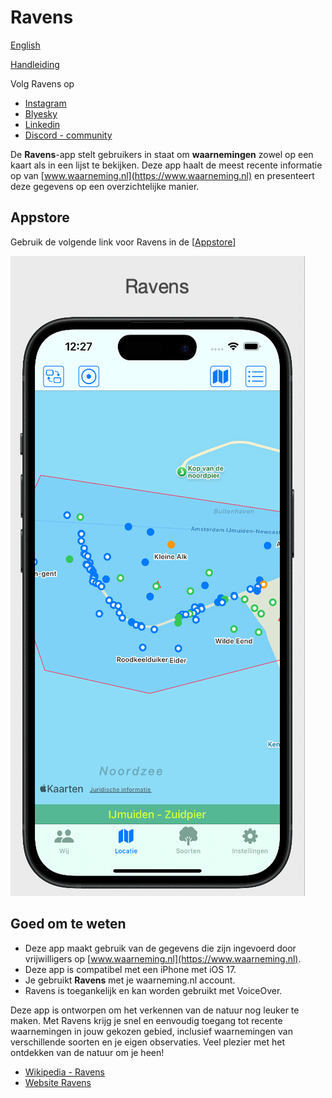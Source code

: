 # Ravens

[English](READMEeng.MD)

[Handleiding](manual.md)

Volg Ravens op 

* [Instagram](https://www.instagram.com/ravensobs?igsh=MTliemQ4N2tnbDkxbA%3D%3D&utm_source=qrigsh=MTliemQ4N2tnbDkxbA%3D%3D&utm_source=qr)  
* [Blyesky](https://bsky.app/profile/ravenscorvus.bsky.social)
* [Linkedin](https://www.linkedin.com/in/ericdequartel)
* [Discord - community](https://discord.gg/gqaeeGZp)


De **Ravens**-app stelt gebruikers in staat om **waarnemingen** zowel op een kaart als in een lijst te bekijken. Deze app haalt de meest recente informatie op van [www.waarneming.nl](https://www.waarneming.nl) en presenteert deze gegevens op een overzichtelijke manier. 

## Appstore
Gebruik de volgende link voor Ravens in de [[Appstore](https://apps.apple.com/nl/app/ravens/id6475675260)]

![Ravens](./images/02ravens.png)

## Goed om te weten
- Deze app maakt gebruik van de gegevens die zijn ingevoerd door vrijwilligers op [www.waarneming.nl](https://www.waarneming.nl). 
- Deze app is compatibel met een iPhone met iOS 17. 
- Je gebruikt **Ravens** met je waarneming.nl account.
- Ravens is toegankelijk en kan worden gebruikt met VoiceOver.

Deze app is ontworpen om het verkennen van de natuur nog leuker te maken. Met Ravens krijg je snel en eenvoudig toegang tot recente waarnemingen in jouw gekozen gebied, inclusief waarnemingen van verschillende soorten en je eigen observaties. Veel plezier met het ontdekken van de natuur om je heen!


* [Wikipedia - Ravens](https://en.wikipedia.org/wiki/Huginn_and_Muninn)
* [Website Ravens](https://www.ravensobs.com)

<!--## Koffie?

## TestFlight
Gebruik de link [Ravens TestFlight](https://testflight.apple.com/join/TzVrvU1x) of scan de QR-code en je kunt de app testen via TestFlight op je iPhone. Je krijgt dan instructies over hoe je de app moet installeren
![QR-code](./images/QRCode.png)

Het ontwikkelen van de app doe ik geheel vrijwillig, iedereen kan hier gebruik van maken. Om de kosten een beetje te dekken en je beleeft plezier aan **Ravens** tracteer me dan op een [**kopje koffie**](https://www.buymeacoffee.com/4f4r4t6ytba) .

[![Kopje koffie](./images/bmc-button.png)](https://www.buymeacoffee.com/4f4r4t6ytba)-->
